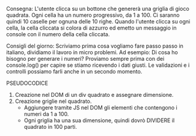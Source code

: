 Consegna:
L'utente clicca su un bottone che genererà una griglia di gioco quadrata. Ogni cella ha un numero progressivo, da 1 a 100. Ci saranno quindi 10 caselle per ognuna delle 10 righe. Quando l'utente clicca su ogni cella, la cella cliccata si colora di azzurro ed emetto un messaggio in console con il numero della cella cliccata.

Consigli del giorno:
Scriviamo prima cosa vogliamo fare passo passo in italiano, dividiamo il lavoro in micro problemi.
Ad esempio: Di cosa ho bisogno per generare i numeri?
Proviamo sempre prima con dei console.log() per capire se stiamo ricevendo i dati giusti. Le validazioni e i controlli possiamo farli anche in un secondo momento.

PSEUDOCODICE
1. Creazione nel DOM di un div quadrato e assegnare dimensione.
2. Creazione griglie nel quadrato.
    - Aggiungere tramite JS nel DOM gli elementi che contengono i numeri da 1 a 100.
    - Ogni griglia ha una sua dimensione, quindi dovrò DIVIDERE il quadrato in 100 parti.